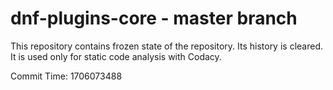 # dnf-plugins-core - master branch

This repository contains frozen state of the repository.
Its history is cleared. It is used only for static code
analysis with Codacy.

Commit Time: 1706073488